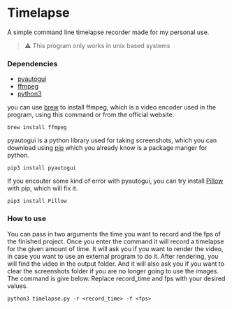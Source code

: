 # Timelapse
A simple command line timelapse recorder made for my personal use.

> :warning: This program only works in unix based systems

### Dependencies
- [pyautogui](https://pypi.org/project/PyAutoGUI/)
- [ffmpeg](https://ffmpeg.org/)
- [python3](https://www.python.org/)

you can use [brew](https://brew.sh/) to install ffmpeg, which is a video encoder used in the program, using this command or from the official website.

```
brew install ffmpeg
```
pyautogui is a python library used for taking screenshots, which you can download using [pip](https://pypi.org/project/pip/) which you already know is a package manger for python.

```
pip3 install pyautogui
```

If you encouter some kind of error with pyautogui, you can try install [Pillow](https://pypi.org/project/Pillow/) with pip, which will fix it.

```
pip3 install Pillow
```
### How to use

You can pass in two arguments the time you want to record and the fps of the finished project. Once you enter the command it will record a timelapse for the given amount of time. It will ask you if you want to render the video, in case you want to use an external program to do it. After rendering, you will find the video in the output folder.
And it will also ask you if you want to clear the screenshots folder if you are no longer going to use the images. The command is give below. Replace record_time and fps with your desired values.

```
python3 timelapse.py -r <record_time> -f <fps>
```

